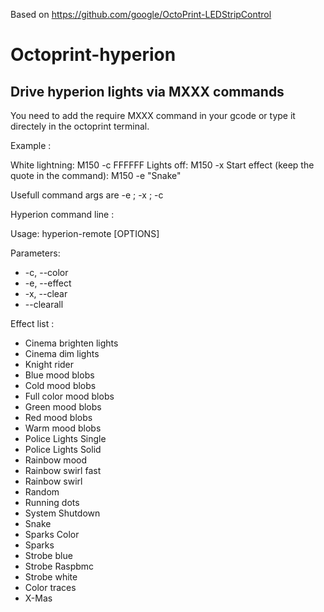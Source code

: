 Based on https://github.com/google/OctoPrint-LEDStripControl

# Octoprint-hyperion

## Drive hyperion lights via MXXX commands

You need to add the require MXXX command in your gcode or type it directely in the octoprint terminal.

Example : 

White lightning:
    M150 -c FFFFFF
Lights off:
    M150 -x
Start effect (keep the quote in the command):
    M150 -e "Snake" 

Usefull command args are -e ; -x ; -c

Hyperion command line :

Usage: hyperion-remote [OPTIONS]

Parameters:
-  -c, --color <arg>
-  -e, --effect <arg>
-  -x, --clear
-  --clearall
    
Effect list :

- Cinema brighten lights
- Cinema dim lights
- Knight rider
- Blue mood blobs
- Cold mood blobs
- Full color mood blobs
- Green mood blobs
- Red mood blobs
- Warm mood blobs
- Police Lights Single
- Police Lights Solid
- Rainbow mood
- Rainbow swirl fast
- Rainbow swirl
- Random
- Running dots
- System Shutdown
- Snake
- Sparks Color
- Sparks
- Strobe blue
- Strobe Raspbmc
- Strobe white
- Color traces
- X-Mas   